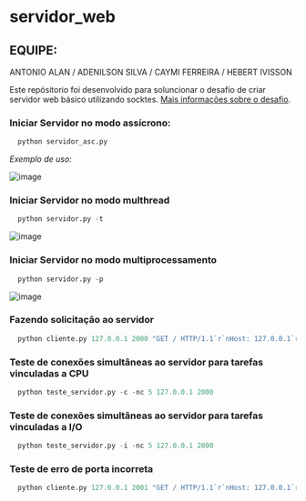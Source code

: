 # servidor_web
## EQUIPE: 
ANTONIO ALAN / ADENILSON SILVA /  CAYMI FERREIRA / HEBERT IVISSON

Este repósitorio foi desenvolvido para soluncionar o desafio de criar servidor web básico utilizando socktes. [Mais informações sobre o desafio](https://codingchallenges.fyi/challenges/challenge-webserver/).

### Iniciar Servidor no modo assícrono: 
```python
  python servidor_asc.py
```
*Exemplo de uso:*

![image](https://github.com/user-attachments/assets/d083faa3-d15e-418f-859f-beff8b8dcdde)

### Iniciar Servidor no modo multhread  
```python
  python servidor.py -t
```

![image](https://github.com/user-attachments/assets/bb72ab7d-33e6-4468-864e-cddd4f7d746a)

### Iniciar Servidor no modo multiprocessamento
```python
  python servidor.py -p
```
![image](https://github.com/user-attachments/assets/4961bab4-c1d3-47d2-a3ad-2df523ebdde4)

### Fazendo solicitação ao servidor
```python
  python cliente.py 127.0.0.1 2000 "GET / HTTP/1.1`r`nHost: 127.0.0.1`r`n`r`n"
```

### Teste de conexões simultâneas ao servidor para tarefas vinculadas a CPU
```python
  python teste_servidor.py -c -nc 5 127.0.0.1 2000
```

### Teste de conexões simultâneas ao servidor para tarefas vinculadas a I/O
```python
  python teste_servidor.py -i -nc 5 127.0.0.1 2000
```

### Teste de erro de porta incorreta
```python
  python cliente.py 127.0.0.1 2001 "GET / HTTP/1.1`r`nHost: 127.0.0.1`r`n`r`n"
```

